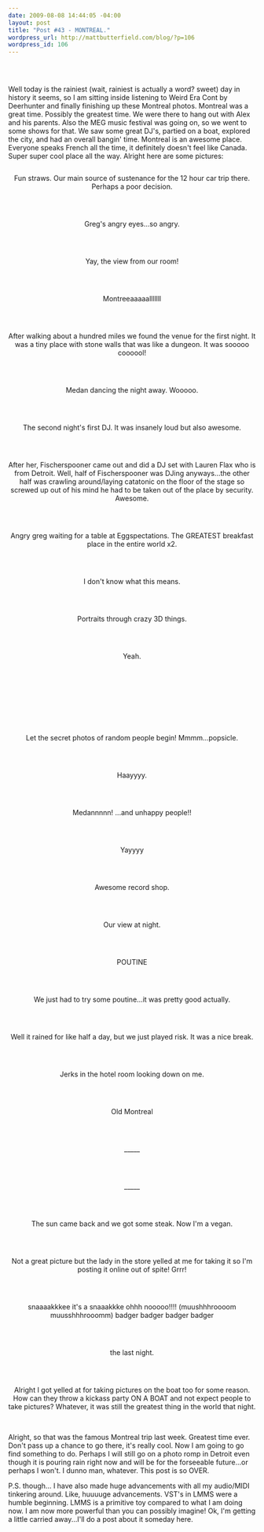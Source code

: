 ```yaml
--- 
date: 2009-08-08 14:44:05 -04:00
layout: post
title: "Post #43 - MONTREAL."
wordpress_url: http://mattbutterfield.com/blog/?p=106
wordpress_id: 106
---
```

<p style="text-align: center;"><img src="http://mattbutterfield.com/blogpics/montreal/01.jpg" alt="" /></p>
<p style="text-align: center;"></p>
<p><P align "left">&nbsp;</P></p>

Well today is the rainiest (wait, rainiest is actually a word? sweet) day in history it seems, so I am sitting inside listening to Weird Era Cont by Deerhunter and finally finishing up these Montreal photos.  Montreal was a great time.  Possibly the greatest time.  We were there to hang out with Alex and his parents.  Also the MEG music festival was going on, so we went to some shows for that.  We saw some great DJ's, partied on a boat, explored the city, and had an overall bangin' time.  Montreal is an awesome place.  Everyone speaks French all the time, it definitely doesn't feel like Canada.  Super super cool place all the way.  Alright here are some pictures:

<p style="text-align: center;"><img src="http://mattbutterfield.com/blogpics/montreal/02.jpg" alt="" /></p>
<p style="text-align: center;">Fun straws.  Our main source of sustenance for the 12 hour car trip there.  Perhaps a poor decision.</p>
<p><P align "left">&nbsp;</P></p>

<p style="text-align: center;"><img src="http://mattbutterfield.com/blogpics/montreal/03.jpg" alt="" /></p>
<p style="text-align: center;">Greg's angry eyes...so angry.</p>
<p><P align "left">&nbsp;</P></p>

<p style="text-align: center;"><img src="http://mattbutterfield.com/blogpics/montreal/04.jpg" alt="" /></p>
<p style="text-align: center;">Yay, the view from our room!</p>
<p><P align "left">&nbsp;</P></p>

<p style="text-align: center;"><img src="http://mattbutterfield.com/blogpics/montreal/05.jpg" alt="" /></p>
<p style="text-align: center;">Montreeaaaaalllllll</p>
<p><P align "left">&nbsp;</P></p>

<p style="text-align: center;"><img src="http://mattbutterfield.com/blogpics/montreal/06.jpg" alt="" /></p>
<p style="text-align: center;">After walking about a hundred miles we found the venue for the first night.  It was a tiny place with stone walls that was like a dungeon.  It was sooooo coooool!</p>
<p><P align "left">&nbsp;</P></p>

<p style="text-align: center;"><img src="http://mattbutterfield.com/blogpics/montreal/07.jpg" alt="" /></p>
<p style="text-align: center;">Medan dancing the night away.  Wooooo.</p>
<p><P align "left">&nbsp;</P></p>

<p style="text-align: center;"><img src="http://mattbutterfield.com/blogpics/montreal/08.jpg" alt="" /></p>
<p style="text-align: center;">The second night's first DJ.  It was insanely loud but also awesome.</p>
<p><P align "left">&nbsp;</P></p>

<p style="text-align: center;"><img src="http://mattbutterfield.com/blogpics/montreal/09.jpg" alt="" /></p>
<p style="text-align: center;">After her, Fischerspooner came out and did a DJ set with Lauren Flax who is from Detroit.  Well, half of Fischerspooner was DJing anyways...the other half was crawling around/laying catatonic on the floor of the stage so screwed up out of his mind he had to be taken out of the place by security.  Awesome.</p>
<p><P align "left">&nbsp;</P></p>

<p style="text-align: center;"><img src="http://mattbutterfield.com/blogpics/montreal/10.jpg" alt="" /></p>
<p style="text-align: center;">Angry greg waiting for a table at Eggspectations.  The GREATEST breakfast place in the entire world x2.</p>
<p><P align "left">&nbsp;</P></p>

<p style="text-align: center;"><img src="http://mattbutterfield.com/blogpics/montreal/11.jpg" alt="" /></p>
<p style="text-align: center;">I don't know what this means.</p>
<p><P align "left">&nbsp;</P></p>

<p style="text-align: center;"><img src="http://mattbutterfield.com/blogpics/montreal/12.jpg" alt="" /></p>
<p style="text-align: center;">Portraits through crazy 3D things.</p>
<p><P align "left">&nbsp;</P></p>

<p style="text-align: center;"><img src="http://mattbutterfield.com/blogpics/montreal/13.jpg" alt="" /></p>
<p style="text-align: center;">Yeah.</p>
<p><P align "left">&nbsp;</P></p>

<p style="text-align: center;"><img src="http://mattbutterfield.com/blogpics/montreal/14.jpg" alt="" /></p>
<p style="text-align: center;"></p>
<p><P align "left">&nbsp;</P></p>

<p style="text-align: center;"><img src="http://mattbutterfield.com/blogpics/montreal/15.jpg" alt="" /></p>
<p style="text-align: center;"></p>
<p><P align "left">&nbsp;</P></p>

<p style="text-align: center;"><img src="http://mattbutterfield.com/blogpics/montreal/16.jpg" alt="" /></p>
<p style="text-align: center;">Let the secret photos of random people begin!  Mmmm...popsicle.</p>
<p><P align "left">&nbsp;</P></p>

<p style="text-align: center;"><img src="http://mattbutterfield.com/blogpics/montreal/18.jpg" alt="" /></p>
<p style="text-align: center;">Haayyyy.</p>
<p><P align "left">&nbsp;</P></p>

<p style="text-align: center;"><img src="http://mattbutterfield.com/blogpics/montreal/19.jpg" alt="" /></p>
<p style="text-align: center;">Medannnnn!  ...and unhappy people!!</p>
<p><P align "left">&nbsp;</P></p>

<p style="text-align: center;"><img src="http://mattbutterfield.com/blogpics/montreal/20.jpg" alt="" /></p>
<p style="text-align: center;">Yayyyy</p>
<p><P align "left">&nbsp;</P></p>

<p style="text-align: center;"><img src="http://mattbutterfield.com/blogpics/montreal/21.jpg" alt="" /></p>
<p style="text-align: center;">Awesome record shop.</p>
<p><P align "left">&nbsp;</P></p>

<p style="text-align: center;"><img src="http://mattbutterfield.com/blogpics/montreal/22.jpg" alt="" /></p>
<p style="text-align: center;">Our view at night.</p>
<p><P align "left">&nbsp;</P></p>

<p style="text-align: center;"><img src="http://mattbutterfield.com/blogpics/montreal/23.jpg" alt="" /></p>
<p style="text-align: center;">POUTINE</p>
<p><P align "left">&nbsp;</P></p>

<p style="text-align: center;"><img src="http://mattbutterfield.com/blogpics/montreal/24.jpg" alt="" /></p>
<p style="text-align: center;">We just had to try some poutine...it was pretty good actually.</p>
<p><P align "left">&nbsp;</P></p>

<p style="text-align: center;"><img src="http://mattbutterfield.com/blogpics/montreal/25.jpg" alt="" /></p>
<p style="text-align: center;">Well it rained for like half a day, but we just played risk.  It was a nice break.</p>
<p><P align "left">&nbsp;</P></p>

<p style="text-align: center;"><img src="http://mattbutterfield.com/blogpics/montreal/26.jpg" alt="" /></p>
<p style="text-align: center;">Jerks in the hotel room looking down on me.</p>
<p><P align "left">&nbsp;</P></p>

<p style="text-align: center;"><img src="http://mattbutterfield.com/blogpics/montreal/27.jpg" alt="" /></p>
<p style="text-align: center;">Old Montreal</p>
<p><P align "left">&nbsp;</P></p>

<p style="text-align: center;"><img src="http://mattbutterfield.com/blogpics/montreal/28.jpg" alt="" /></p>
<p style="text-align: center;">_____</p>
<p><P align "left">&nbsp;</P></p>

<p style="text-align: center;"><img src="http://mattbutterfield.com/blogpics/montreal/29.jpg" alt="" /></p>
<p style="text-align: center;">_____</p>
<p><P align "left">&nbsp;</P></p>

<p style="text-align: center;"><img src="http://mattbutterfield.com/blogpics/montreal/30.jpg" alt="" /></p>
<p style="text-align: center;">The sun came back and we got some steak.  Now I'm a vegan.</p>
<p><P align "left">&nbsp;</P></p>

<p style="text-align: center;"><img src="http://mattbutterfield.com/blogpics/montreal/31.jpg" alt="" /></p>
<p style="text-align: center;">Not a great picture but the lady in the store yelled at me for taking it so I'm posting it online out of spite!  Grrr!</p>
<p><P align "left">&nbsp;</P></p>

<p style="text-align: center;"><img src="http://mattbutterfield.com/blogpics/montreal/32.jpg" alt="" /></p>
<p style="text-align: center;">snaaaakkkee it's a snaaakkke ohhh nooooo!!!!  (muushhhroooom muusshhhrooomm) badger badger badger badger</p>
<p><P align "left">&nbsp;</P></p>

<p style="text-align: center;"><img src="http://mattbutterfield.com/blogpics/montreal/33.jpg" alt="" /></p>
<p style="text-align: center;">the last night.</p>
<p><P align "left">&nbsp;</P></p>

<p style="text-align: center;"><img src="http://mattbutterfield.com/blogpics/montreal/34.jpg" alt="" /></p>
<p style="text-align: center;">Alright I got yelled at for taking pictures on the boat too for some reason.  How can they throw a kickass party ON A BOAT and not expect people to take pictures?  Whatever, it was still the greatest thing in the world that night.</p>
<p><P align "left">&nbsp;</P></p>

Alright, so that was the famous Montreal trip last week.  Greatest time ever.  Don't pass up a chance to go there, it's really cool.  Now I am going to go find something to do.  Perhaps I will still go on a photo romp in Detroit even though it is pouring rain right now and will be for the forseeable future...or perhaps I won't.  I dunno man, whatever.  This post is so OVER.

P.S. though... I have also made huge advancements with all my audio/MIDI tinkering around.  Like, huuuuge advancements.  VST's in LMMS were a humble beginning.  LMMS is a primitive toy compared to what I am doing now.  I am now more powerful than you can possibly imagine!  Ok, I'm getting a little carried away...I'll do a post about it someday here.
